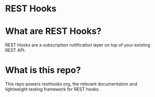REST Hooks
==========

# What are REST Hooks?
REST Hooks are a subscription notification layer on top of your existing REST API.

# What is this repo?
This repo powers resthooks.org, the relevant documentation and lightweight testing framework for REST hooks.